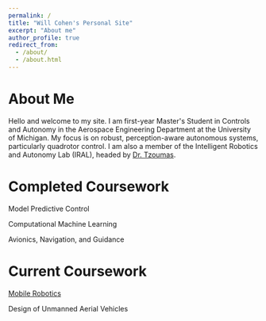 ```yaml
---
permalink: /
title: "Will Cohen's Personal Site"
excerpt: "About me"
author_profile: true
redirect_from:
  - /about/
  - /about.html
---
```


About Me
==========

Hello and welcome to my site. I am first-year Master's Student in Controls and Autonomy in the Aerospace Engineering Department at the University of Michigan. My focus is on robust, perception-aware autonomous systems, particularly quadrotor control. I am also a member of the Intelligent Robotics and Autonomy Lab (IRAL), headed by [Dr. Tzoumas](https://vasileiostzoumas.com). 

Completed Coursework
==========
Model Predictive Control

Computational Machine Learning

Avionics, Navigation, and Guidance

Current Coursework
==========
[Mobile Robotics](https://robots.engin.umich.edu/mobilerobotics/)

Design of Unmanned Aerial Vehicles
